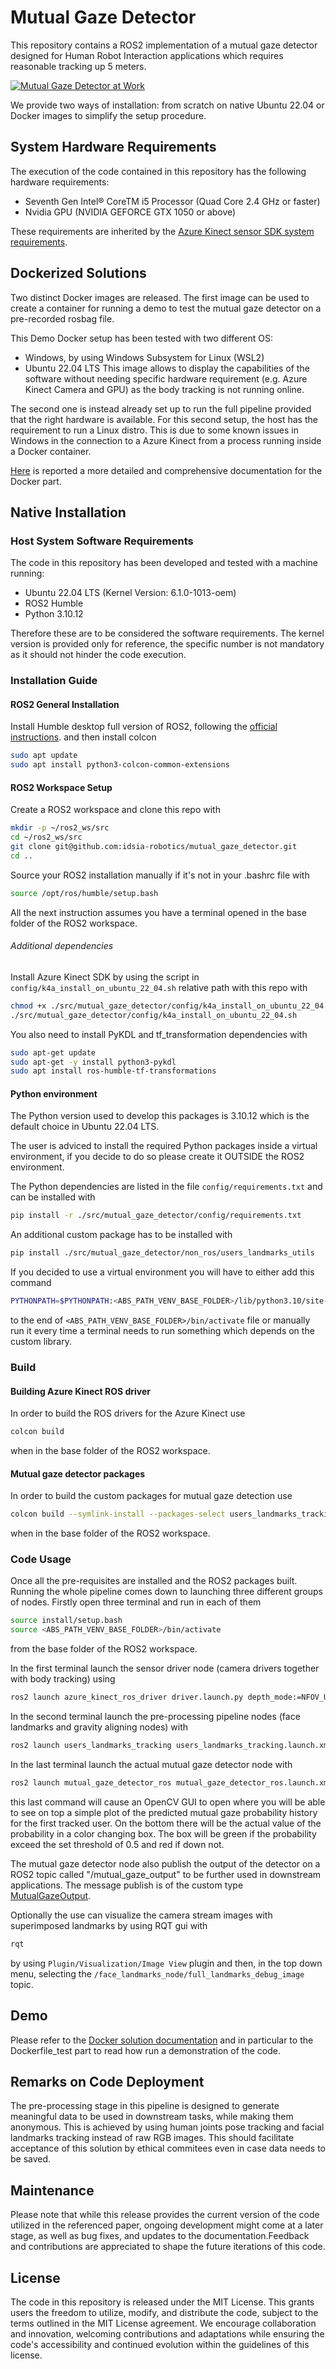 Mutual Gaze Detector
==============

This repository contains a ROS2 implementation of a mutual gaze detector designed for Human Robot Interaction applications which requires reasonable tracking up 5 meters.

[![Mutual Gaze Detector at Work](https://github.com/idsia-robotics/mutual_gaze_detector/blob/hri/assets/readme.gif)](https://raw.githubusercontent.com/idsia-robotics/mutual_gaze_detector/hri/assets/readme.mp4)

We provide two ways of installation: from scratch on native Ubuntu 22.04 or Docker images to simplify the setup procedure.

## System Hardware Requirements
The execution of the code contained in this repository has the following hardware requirements:
* Seventh Gen Intel® CoreTM i5 Processor (Quad Core 2.4 GHz or faster)
* Nvidia GPU (NVIDIA GEFORCE GTX 1050 or above)

These requirements are inherited by the [Azure Kinect sensor SDK system requirements](https://learn.microsoft.com/en-us/azure/kinect-dk/system-requirements).

## Dockerized Solutions
Two distinct Docker images are released. The first image can be used to create a container for running a demo to test the mutual gaze detector on a pre-recorded rosbag file.

This Demo Docker setup has been tested with two different OS:
* Windows, by using Windows Subsystem for Linux (WSL2)
* Ubuntu 22.04 LTS
This image allows to display the capabilities of the software without needing specific hardware requirement (e.g. Azure Kinect Camera and GPU) as the body tracking is not running online.

The second one is instead already set up to run the full pipeline provided that the right hardware is available.
For this second setup, the host has the requirement to run a Linux distro. This is due to some known issues in Windows in the connection to a Azure Kinect from a process running inside a Docker container.

[Here](docker/README.md) is reported a more detailed and comprehensive documentation for the Docker part.

## Native Installation

### Host System Software Requirements
The code in this repository has been developed and tested with a machine running:
* Ubuntu 22.04 LTS (Kernel Version: 6.1.0-1013-oem)
* ROS2 Humble
* Python 3.10.12
  
Therefore these are to be considered the software requirements. The kernel version is provided only for reference, the specific number is not mandatory as it should not hinder the code execution.

### Installation Guide
#### ROS2 General Installation

Install Humble desktop full version of ROS2, following the [official instructions](https://docs.ros.org/en/humble/Installation.html).
and then install colcon  
```bash
sudo apt update
sudo apt install python3-colcon-common-extensions
```

#### ROS2 Workspace Setup

Create a ROS2 workspace and clone this repo with
```bash
mkdir -p ~/ros2_ws/src
cd ~/ros2_ws/src 
git clone git@github.com:idsia-robotics/mutual_gaze_detector.git
cd ..
```

Source your ROS2 installation manually if it's not in your .bashrc file with 
```bash
source /opt/ros/humble/setup.bash
```

All the next instruction assumes you have a terminal opened in the base folder of the ROS2 workspace.

###### Additional dependencies
Install Azure Kinect SDK by using the script in `config/k4a_install_on_ubuntu_22_04.sh` relative path with this repo with 
```bash
chmod +x ./src/mutual_gaze_detector/config/k4a_install_on_ubuntu_22_04.sh
./src/mutual_gaze_detector/config/k4a_install_on_ubuntu_22_04.sh
```

You also need to install PyKDL and tf_transformation dependencies with
```bash
sudo apt-get update
sudo apt-get -y install python3-pykdl 
sudo apt install ros-humble-tf-transformations
```

#### Python environment

The Python version used to develop this packages is 3.10.12 which is the default choice in Ubuntu 22.04 LTS.

The user is adviced to install the required Python packages inside a virtual environment, if you decide to do so please create it OUTSIDE the ROS2 environment. 

The Python dependencies are listed in the file `config/requirements.txt` and can be installed with 
```bash
pip install -r ./src/mutual_gaze_detector/config/requirements.txt
```

An additional custom package has to be installed with
```bash
pip install ./src/mutual_gaze_detector/non_ros/users_landmarks_utils
```

If you decided to use a virtual environment you will have to either add this command
```bash
PYTHONPATH=$PYTHONPATH:<ABS_PATH_VENV_BASE_FOLDER>/lib/python3.10/site-packages
```
to the end of `<ABS_PATH_VENV_BASE_FOLDER>/bin/activate` file or manually run it every time a terminal needs to run something which depends on the custom library.


### Build

#### Building Azure Kinect ROS driver

In order to build the ROS drivers for the Azure Kinect use 
```bash
colcon build
```
when in the base folder of the ROS2 workspace.

#### Mutual gaze detector packages

In order to build the custom packages for mutual gaze detection use 
```bash
colcon build --symlink-install --packages-select users_landmarks_tracking mutual_gaze_detector
```
when in the base folder of the ROS2 workspace.

### Code Usage
Once all the pre-requisites are installed and the ROS2 packages built. Running the whole pipeline comes down to launching three different groups of nodes.
Firstly open three terminal and run in each of them
```bash
source install/setup.bash
source <ABS_PATH_VENV_BASE_FOLDER>/bin/activate
```
from the base folder of the ROS2 workspace.

In the first terminal launch the sensor driver node (camera drivers together with body tracking) using
```bash
ros2 launch azure_kinect_ros_driver driver.launch.py depth_mode:=NFOV_UNBINNED color_resolution:=3072P fps:=15 body_tracking_enabled:=true body_tracking_cpu:=false rectify_images:=false imu_rate_target:=100
```

In the second terminal launch the pre-processing pipeline nodes (face landmarks and gravity aligning nodes) with 
```bash
ros2 launch users_landmarks_tracking users_landmarks_tracking.launch.xml rectified_image_input:=false debug_node:=true
```

In the last terminal launch the actual mutual gaze detector node with 
```bash
ros2 launch mutual_gaze_detector_ros mutual_gaze_detector_ros.launch.xml
```
this last command will cause an OpenCV GUI to open where you will be able to see on top a simple plot of the predicted mutual gaze probability history for the first tracked user. On the bottom there will be the actual value of the probability in a color changing box. The box will be green if the probability exceed the set threshold of 0.5 and red if down not.    

The mutual gaze detector node also publish the output of the detector on a ROS2 topic called "/mutual_gaze_output" to be further used in downstream applications. The message publish is of the custom type [MutualGazeOutput](ros/mutual_gaze_detector_msgs/msg/MutualGazeOutput.msg).

Optionally the use can visualize the camera stream images with superimposed landmarks by using RQT gui with 
```bash
rqt
```
by using `Plugin/Visualization/Image View` plugin and then, in the top down menu, selecting the `/face_landmarks_node/full_landmarks_debug_image` topic.

## Demo
Please refer to the [Docker solution documentation](docker/README.md) and in particular to the Dockerfile_test part to read how run a demonstration of the code. 

## Remarks on Code Deployment

The pre-processing stage in this pipeline is designed to generate meaningful data to be used in downstream tasks, while making them anonymous. This is achieved by using human joints pose tracking and facial landmarks tracking instead of raw RGB images. This should facilitate acceptance of this solution by ethical commitees even in case data needs to be saved. 

## Maintenance

Please note that while this release provides the current version of the code utilized in the referenced paper, ongoing development might come at a later stage, as well as bug fixes, and updates to the documentation.Feedback and contributions are appreciated to shape the future iterations of this code.

## License

The code in this repository is released under the MIT License. This grants users the freedom to utilize, modify, and distribute the code, subject to the terms outlined in the MIT License agreement. We encourage collaboration and innovation, welcoming contributions and adaptations while ensuring the code's accessibility and continued evolution within the guidelines of this license.

